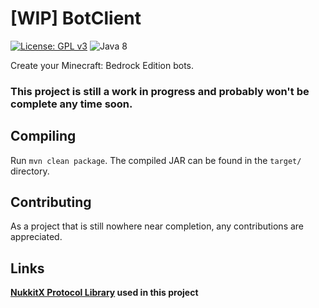 # [WIP] BotClient

[![License: GPL v3](https://img.shields.io/badge/License-GPL%20v3-blue.svg)](http://www.gnu.org/licenses/gpl-3.0)
![Java 8](https://img.shields.io/badge/java-8-brightgreen)

Create your Minecraft: Bedrock Edition bots.

### This project is still a work in progress and probably won't be complete any time soon.

## Compiling
Run `mvn clean package`. The compiled JAR can be found in the `target/` directory.

## Contributing
As a project that is still nowhere near completion, any contributions are appreciated.

## Links
__[NukkitX Protocol Library](https://github.com/NukkitX/Protocol) used in this project__
